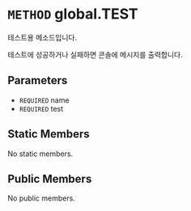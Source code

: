 # `METHOD` global.TEST
테스트용 메소드입니다.

테스트에 성공하거나 실패하면 콘솔에 메시지를 출력합니다.

## Parameters
* `REQUIRED` name 
* `REQUIRED` test 

## Static Members
No static members.

## Public Members
No public members.
